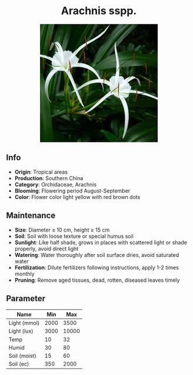 <h1 align='center'>Arachnis sspp.</h1>
<p align="center">
    <img 
        align='center'
        width='320'
        src="../images/arachnis sspp.png" 
        alt='Arachnis sspp.' />
</p>

## Info

 - **Origin**: Tropical areas
 - **Production**: Southern China
 - **Category**: Orchidaceae, Arachnis
 - **Blooming**: Flowering period August-September
 - **Color**: Flower color light yellow with red brown dots

## Maintenance

 - **Size**: Diameter ≥ 10 cm, height ≥ 15 cm
 - **Soil**: Soil with loose texture or special humus soil
 - **Sunlight**: Like half shade, grows in places with scattered light or shade properly, avoid direct light
 - **Watering**: Water thoroughly after soil surface dries, avoid saturated water
 - **Fertilization**: Dilute fertilizers following instructions, apply 1-2 times monthly
 - **Pruning**: Remove aged tissues, dead, rotten, diseased leaves timely

## Parameter

| Name         | Min  | Max   |
|--------------|------|-------|
| Light (mmol) | 2000 | 3500  |
| Light (lux)  | 3000 | 10000 |
| Temp         | 10    | 32    |
| Humid        | 30   | 80    |
| Soil (moist) | 15   | 60    |
| Soil (ec)    | 350  | 2000  |